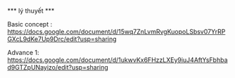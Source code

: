 *** lý thuyết ***

Basic concept : https://docs.google.com/document/d/15wq7ZnLvmRvgKuopoLSbsv07YrRPGXcL9dKe7Up9Drc/edit?usp=sharing

Advance 1: https://docs.google.com/document/d/1ukwvKx6FHzzLXEy9iuJ4AftYsFbhbad9GTZpUNayizo/edit?usp=sharing 
